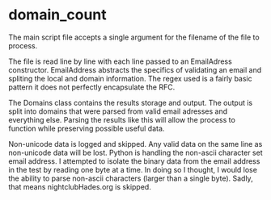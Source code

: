 # domain_count

The main script file accepts a single argument for the filename of the file to process. 

The file is read line by line with each line passed to an EmailAdress constructor.
EmailAddress abstracts the specifics of validating an email and spliting the local and
domain information. The regex used is a fairly basic pattern it does not perfectly
encapsulate the RFC.

The Domains class contains the results storage and output.  The output is split into
domains that were parsed from valid email adresses and everything else. Parsing the
results like this will allow the process to function while preserving possible
useful data.

Non-unicode data is logged and skipped. Any valid data on the same line as non-unicode
data will be lost.  Python is handling the non-ascii character set email address. I attempted to
isolate the binary data from the email address in the test by reading one byte at a time.
In doing so I thought, I would lose the ability to parse non-ascii characters (larger than
 a single byte).  Sadly, that means nightclubHades.org is skipped.

